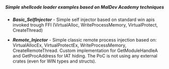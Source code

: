 ##### Simple shellcode loader examples based on MalDev Academy techniques

- ***Basic_SelfInjector*** - Simple self injector based on standard win apis invoked trough FFI (VirtualAlloc, WriteProcessMemory, VirtualProtect, CreateThread)

- ***Remote_Injector*** - Simple classic remote process injection based on: VirtualAllocEx, VirtualProtectEx, WriteProcessMemory, CreateRemoteThread. Custom implementation for GetModuleHandleA and GetProcAddress for IAT hiding. The PoC is not using any external crates (even for WIN types and structs).